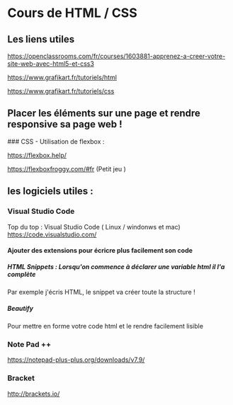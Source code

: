# Cours de HTML / CSS

## Les liens utiles 

https://openclassrooms.com/fr/courses/1603881-apprenez-a-creer-votre-site-web-avec-html5-et-css3

https://www.grafikart.fr/tutoriels/html

https://www.grafikart.fr/tutoriels/css


## Placer les éléments sur une page et rendre responsive sa page web !

### CSS - Utilisation de flexbox :

https://flexbox.help/

https://flexboxfroggy.com/#fr 
(Petit jeu )


## les logiciels utiles :

### Visual Studio Code 

Top du top : Visual Studio Code ( Linux / windonws et mac)
https://code.visualstudio.com/

#### Ajouter des extensions pour écricre plus facilement son code 

##### HTML Snippets : Lorsqu'on commence à déclarer une variable html il l'a complète

Par exemple j'écris HTML, le snippet va créer toute la structure !

##### Beautify 

Pour mettre en forme votre code html et le rendre facilement lisible 

### Note Pad ++

https://notepad-plus-plus.org/downloads/v7.9/

### Bracket 

http://brackets.io/











